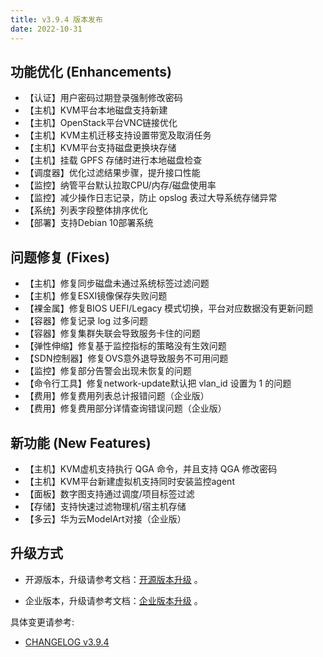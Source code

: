 ```yaml
---
title: v3.9.4 版本发布
date: 2022-10-31
---
```



## 功能优化 (Enhancements)

- 【认证】用户密码过期登录强制修改密码
- 【主机】KVM平台本地磁盘支持新建
- 【主机】OpenStack平台VNC链接优化
- 【主机】KVM主机迁移支持设置带宽及取消任务
- 【主机】KVM平台支持磁盘更换块存储
- 【主机】挂载 GPFS 存储时进行本地磁盘检查
- 【调度器】优化过滤结果步骤，提升接口性能
- 【监控】纳管平台默认拉取CPU/内存/磁盘使用率
- 【监控】减少操作日志记录，防止 opslog 表过大导系统存储异常
- 【系统】列表字段整体排序优化
- 【部署】支持Debian 10部署系统


## 问题修复 (Fixes)

- 【主机】修复同步磁盘未通过系统标签过滤问题
- 【主机】修复ESXI镜像保存失败问题
- 【裸金属】修复BIOS UEFI/Legacy 模式切换，平台对应数据没有更新问题
- 【容器】修复记录 log 过多问题
- 【容器】修复集群失联会导致服务卡住的问题
- 【弹性伸缩】修复基于监控指标的策略没有生效问题
- 【SDN控制器】修复OVS意外退导致服务不可用问题
- 【监控】修复部分告警会出现未恢复的问题
- 【命令行工具】修复network-update默认把 vlan_id 设置为 1 的问题
- 【费用】修复费用列表总计报错问题（企业版）
- 【费用】修复费用部分详情查询错误问题（企业版）


## 新功能 (New Features)

- 【主机】KVM虚机支持执行 QGA 命令，并且支持 QGA 修改密码
- 【主机】KVM平台新建虚拟机支持同时安装监控agent
- 【面板】数字图支持通过调度/项目标签过滤
- 【存储】支持快速过滤物理机/宿主机存储
- 【多云】华为云ModelArt对接（企业版）

## 升级方式

- 开源版本，升级请参考文档：[开源版本升级](https://www.cloudpods.org/zh/docs/setup/upgrade/) 。

- 企业版本，升级请参考文档：[企业版本升级](https://docs.yunion.cn/zh/docs/quick/upgrade/) 。

具体变更请参考:

- [CHANGELOG v3.9.4](https://www.cloudpods.org/zh/docs/development/changelog/release-3.9/3-9-4/)

